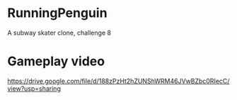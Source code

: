 # RunningPenguin
 A subway skater clone, challenge 8

# Gameplay video
https://drive.google.com/file/d/188zPzHt2hZUNShWRM46JVwBZbc0RIecC/view?usp=sharing
